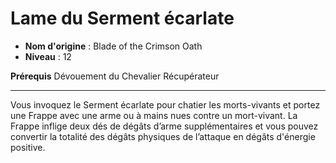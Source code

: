 # Lame du Serment écarlate

 * **Nom d'origine** : Blade of the Crimson Oath
 * **Niveau** : 12


<p><span id="ctl00_MainContent_DetailedOutput"><strong>Prérequis</strong> Dévouement du Chevalier Récupérateur<br></span></p>
<hr>
<p>Vous invoquez le Serment écarlate pour chatier les morts-vivants  et portez une Frappe avec une arme ou à mains nues contre un mort-vivant. La Frappe inflige deux dés de dégâts d’arme supplémentaires et vous pouvez convertir la totalité des dégâts physiques de l’attaque en dégâts d'énergie positive.</p>